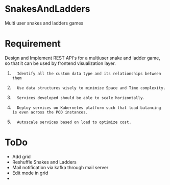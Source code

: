 # SnakesAndLadders
Multi user snakes and ladders games

# Requirement
Design and Implement REST API's for a multiuser snake and ladder game, so that it can be used by frontend visualization layer. 

1.       Identify all the custom data type and its relationships between them 

2.       Use data structures wisely to minimize Space and Time complexity. 

3.       Services developed should be able to scale horizontally. 

4.       Deploy services on Kubernetes platform such that load balancing is even across the POD instances.

5.       Autoscale services based on load to optimize cost.

# ToDo
- Add grid
- Reshuffle Snakes and Ladders
- Mail notification via kafka through mail server
- Edit mode in grid
- 
